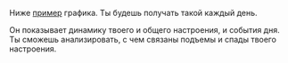 Ниже [пример](https://utterstep-public.fra1.digitaloceanspaces.com/ilquentir/example-graph.png) графика. Ты будешь получать такой каждый день.

Он показывает динамику твоего и общего настроения, и события дня.
Ты cможешь анализировать, с чем связаны подъемы и спады твоего настроения.